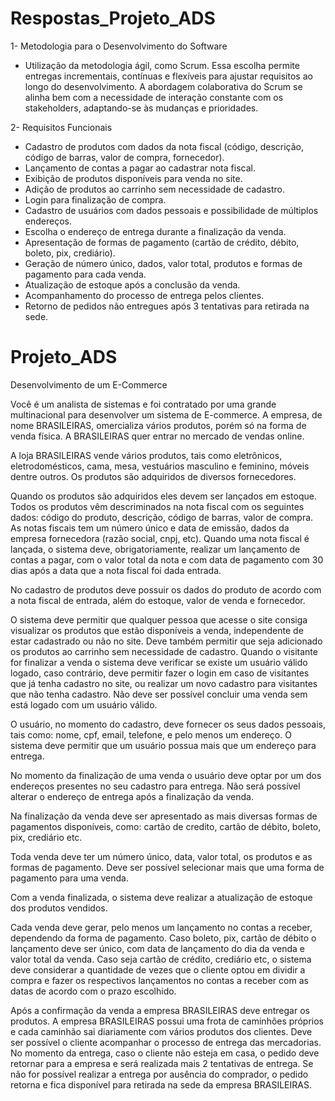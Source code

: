 # Respostas_Projeto_ADS

1- Metodologia para o Desenvolvimento do Software 
- Utilização da metodologia ágil, como Scrum. Essa escolha permite entregas incrementais, contínuas e flexíveis para ajustar requisitos ao longo do desenvolvimento. A abordagem colaborativa do Scrum se alinha bem com a necessidade de interação constante com os stakeholders, adaptando-se às mudanças e prioridades. 


2- Requisitos Funcionais
- Cadastro de produtos com dados da nota fiscal (código, descrição, código de barras, valor de compra, fornecedor). 
- Lançamento de contas a pagar ao cadastrar nota fiscal. 
- Exibição de produtos disponíveis para venda no site. 
- Adição de produtos ao carrinho sem necessidade de cadastro. 
- Login para finalização de compra. 
- Cadastro de usuários com dados pessoais e possibilidade de múltiplos endereços. 
- Escolha o endereço de entrega durante a finalização da venda. 
- Apresentação de formas de pagamento (cartão de crédito, débito, boleto, pix, crediário). 
- Geração de número único, dados, valor total, produtos e formas de pagamento para cada venda. 
- Atualização de estoque após a conclusão da venda. 
- Acompanhamento do processo de entrega pelos clientes. 
- Retorno de pedidos não entregues após 3 tentativas para retirada na sede. 




# Projeto_ADS

Desenvolvimento de um E-Commerce

Você é um analista de sistemas e foi contratado por uma grande multinacional para desenvolver um sistema de E-commerce. A empresa, de nome BRASILEIRAS, omercializa vários produtos, porém só na forma de venda física. A BRASILEIRAS quer entrar no mercado de vendas online.

A loja BRASILEIRAS vende vários produtos, tais como eletrônicos, eletrodomésticos, cama, mesa, vestuários masculino e feminino, móveis dentre outros. Os produtos são adquiridos de diversos fornecedores. 

Quando os produtos são adquiridos eles devem ser lançados em estoque. Todos os produtos vêm descriminados na nota fiscal com os seguintes dados: código do produto, descrição, código de barras, valor de compra. As notas fiscais tem um número único e data de emissão, dados da empresa fornecedora (razão social, cnpj, etc). Quando uma nota fiscal é lançada, o sistema deve, obrigatoriamente, realizar um lançamento de contas a pagar, com o valor total da nota e com data de pagamento com 30 dias após a data que a nota fiscal foi dada entrada.

No cadastro de produtos deve possuir os dados do produto de acordo com a nota fiscal de entrada, além do estoque, valor de venda e fornecedor.

O sistema deve permitir que qualquer pessoa que acesse o site consiga visualizar os produtos que estão disponíveis a venda, independente de estar cadastrado ou não no site. Deve também permitir que seja adicionado os produtos ao carrinho sem necessidade de cadastro. Quando o visitante for finalizar a venda o sistema deve verificar se existe um usuário válido logado, caso contrário, deve permitir fazer o login em caso de visitantes que já tenha cadastro no site, ou realizar um novo cadastro para visitantes que não tenha cadastro. Não deve ser possível concluir uma venda sem está logado com um usuário válido.

O usuário, no momento do cadastro, deve fornecer os seus dados pessoais, tais como: nome, cpf, email, telefone, e pelo menos um endereço. O sistema deve permitir que um usuário possua mais que um endereço para entrega.

No momento da finalização de uma venda o usuário deve optar por um dos endereços presentes no seu cadastro para entrega. Não será possível alterar o endereço de entrega após a finalização da venda.

Na finalização da venda deve ser apresentado as mais diversas formas de  pagamentos disponíveis, como: cartão de credito, cartão de débito, boleto, pix, crediário etc.

Toda venda deve ter um número único, data, valor total, os produtos e as  formas de pagamento. Deve ser possível selecionar mais que uma forma de  pagamento para uma venda.

Com a venda finalizada, o sistema deve realizar a atualização de estoque dos produtos vendidos.

Cada venda deve gerar, pelo menos um lançamento no contas a receber,  dependendo da forma de pagamento. Caso boleto, pix, cartão de débito o lançamento deve ser único, com data de lançamento do dia da venda e valor total da venda. Caso seja cartão de crédito, crediário etc, o sistema deve considerar a quantidade de vezes que o cliente optou em dividir a compra e fazer os respectivos lançamentos no contas a receber com as datas de acordo com o prazo escolhido.

Após a confirmação da venda a empresa BRASILEIRAS deve entregar os produtos. A empresa BRASILEIRAS possui uma frota de caminhões próprios e cada caminhão sai diariamente com vários produtos dos clientes. Deve ser possível o cliente acompanhar o processo de entrega das mercadorias. No momento da entrega, caso o cliente não esteja em casa, o pedido deve retornar para a empresa e será realizada mais 2 tentativas de entrega. Se não for possível realizar a entrega por ausência do comprador, o pedido retorna e fica disponível para retirada na sede da empresa BRASILEIRAS.
